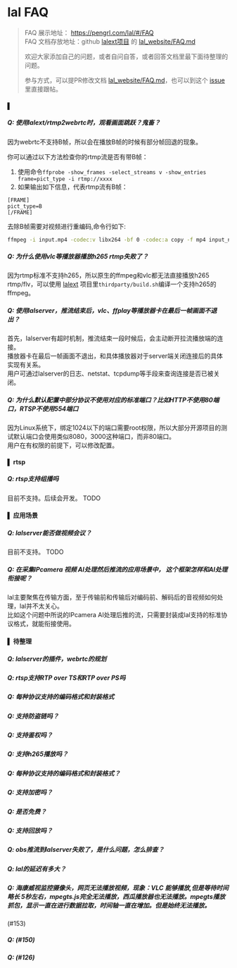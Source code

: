 # lal FAQ

> FAQ 展示地址： https://pengrl.com/lal/#/FAQ  
> FAQ 文档存放地址：github [lalext项目](https://github.com/q191201771/lalext) 的 [lal_website/FAQ.md](https://github.com/q191201771/lalext/blob/master/lal_website/FAQ.md)
>
> 欢迎大家添加自己的问题，或者自问自答，或者回答文档里最下面待整理的问题。  
> 
> 参与方式，可以提PR修改文档 [lal_website/FAQ.md](https://github.com/q191201771/lalext/blob/master/lal_website/FAQ.md)，也可以到这个 [issue](https://github.com/q191201771/lalext/issues/4) 里直接跟帖。

#### ▌

##### Q: 使用lalext/rtmp2webrtc时，观看画面跳跃？鬼畜？

因为webrtc不支持B帧，所以会在播放B帧的时候有部分帧回退的现象。

你可以通过以下方法检查你的rtmp流是否有带B帧：
1. 使用命令`ffprobe -show_frames -select_streams v -show_entries frame=pict_type -i rtmp://xxxx`
2. 如果输出如下信息，代表rtmp流有B帧：
```shell
[FRAME]
pict_type=B
[/FRAME]
```

去除B帧需要对视频进行重编码,命令行如下:
```bash
ffmpeg -i input.mp4 -codec:v libx264 -bf 0 -codec:a copy -f mp4 input_no_b_frame.mp4
```

##### Q: 为什么使用vlc等播放器播放h265 rtmp失败了？

因为rtmp标准不支持h265，所以原生的ffmpeg和vlc都无法直接播放h265 rtmp/flv，可以使用 [lalext](https://github.com/q191201771/lalext) 项目里`thirdparty/build.sh`编译一个支持h265的ffmpeg。

##### Q: 使用lalserver，推流结束后，vlc、ffplay等播放器卡在最后一帧画面不退出？

首先，lalserver有超时机制，推流结束一段时候后，会主动断开拉流播放端的连接。  
播放器卡在最后一帧画面不退出，和具体播放器对于server端关闭连接后的具体实现有关系。  
用户可通过lalserver的日志、netstat、tcpdump等手段来查询连接是否已被关闭。  

##### Q: 为什么默认配置中部分协议不使用对应的标准端口？比如HTTP不使用80端口，RTSP不使用554端口

因为Linux系统下，绑定1024以下的端口需要root权限，所以大部分开源项目的测试默认端口会使用类似8080，3000这种端口，而非80端口。  
用户在有权限的前提下，可以修改配置。

#### ▌ rtsp

##### Q: rtsp支持组播吗

目前不支持。后续会开发。 TODO

#### ▌ 应用场景

##### Q: lalserver能否做视频会议？

目前不支持。 TODO

##### Q: 在采集IPcamera 视频 AI处理然后推流的应用场景中， 这个框架怎样和AI处理衔接呢？

lal主要聚焦在传输方面，至于传输前和传输后对编码前、解码后的音视频如何处理，lal并不太关心。  
比如这个问题中所说的IPcamera AI处理后推的流，只需要封装成lal支持的标准协议格式，就能衔接使用。  

#### ▌ 待整理

##### Q: lalserver的插件，webrtc的规划

##### Q: rtsp支持RTP over TS和RTP over PS吗

##### Q: 每种协议支持的编码格式和封装格式

##### Q: 支持防盗链吗？

##### Q: 支持鉴权吗？

##### Q: 支持h265播放吗？

##### Q: 每种协议支持的编码格式和封装格式？

##### Q: 支持加密吗？

##### Q: 是否免费？

##### Q: 支持回放吗？

##### Q: obs推流到lalserver失败了，是什么问题，怎么排查？

##### Q: lal的延迟有多大？

##### Q: 海康威视监控摄像头，网页无法播放视频，现象：VLC 能够播放,但是等待时间略长 5秒左右，mpegts.js完全无法播放，西瓜播放器也无法播放。mpegts播放抓包，显示一直在进行数据拉取，时间轴一直在增加。但是始终无法播放。

(#153)

##### Q: (#150)

##### Q: (#126)
